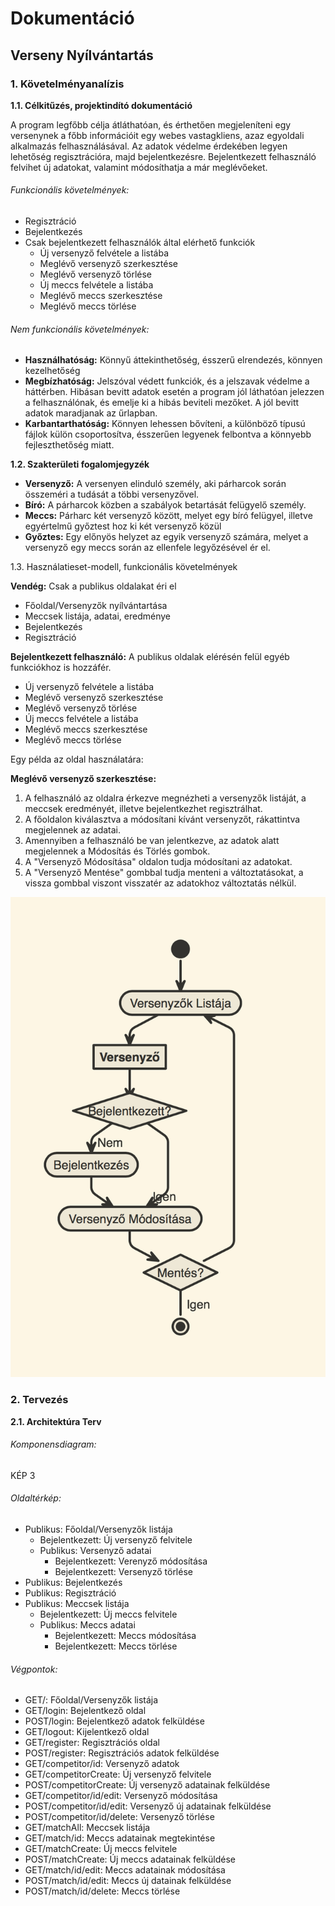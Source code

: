 # Dokumentáció

## Verseny Nyílvántartás

### 1. Követelményanalízis

**1.1. Célkitűzés, projektindító dokumentáció**

A program legfőbb célja átláthatóan, és érthetően megjeleníteni egy versenynek a főbb információit egy webes vastagkliens, azaz egyoldali alkalmazás felhasználásával. Az adatok védelme érdekében legyen lehetőség regisztrációra, majd bejelentkezésre. Bejelentkezett felhasználó felvihet új adatokat, valamint módosíthatja a már meglévőeket. 

###### Funkcionális követelmények:

* Regisztráció
* Bejelentkezés
* Csak bejelentkezett felhasználók által elérhető funkciók
  * Új versenyző felvétele a listába
  * Meglévő versenyző szerkesztése
  * Meglévő versenyző törlése
  * Új meccs felvétele a listába
  *	Meglévő meccs szerkesztése
  * Meglévő meccs törlése

###### Nem funkcionális követelmények:

* **Használhatóság:** Könnyű áttekinthetőség, ésszerű elrendezés, könnyen kezelhetőség
* **Megbízhatóság:** Jelszóval védett funkciók, és a jelszavak védelme a háttérben. Hibásan bevitt adatok esetén a program jól láthatóan jelezzen a felhasználónak, és emelje ki a hibás beviteli mezőket. A jól bevitt adatok maradjanak az űrlapban.
* **Karbantarthatóság:** Könnyen lehessen bővíteni, a különböző típusú fájlok külön csoportosítva, ésszerűen legyenek felbontva a könnyebb fejleszthetőség miatt.

**1.2. Szakterületi fogalomjegyzék**

* **Versenyző:** A versenyen elinduló személy, aki párharcok során összeméri a tudását a többi versenyzővel.
* **Bíró:** A párharcok közben a szabályok betartását felügyelő személy.
* **Meccs:** Párharc két versenyző között, melyet egy bíró felügyel, illetve egyértelmű győztest hoz ki két versenyző közül
* **Győztes:** Egy előnyös helyzet az egyik versenyző számára, melyet a versenyző egy meccs során az ellenfele legyőzésével ér el.

1.3. Használatieset-modell, funkcionális követelmények

**Vendég:** Csak a publikus oldalakat éri el

* Főoldal/Versenyzők nyílvántartása
* Meccsek listája, adatai, eredménye
* Bejelentkezés
* Regisztráció

**Bejelentkezett felhasználó:** A publikus oldalak elérésén felül egyéb funkciókhoz is hozzáfér.

* Új versenyző felvétele a listába
* Meglévő versenyző szerkesztése
* Meglévő versenyző törlése
* Új meccs felvétele a listába
* Meglévő meccs szerkesztése
* Meglévő meccs törlése

Egy példa az oldal használatára:

**Meglévő versenyző szerkesztése:**

1. A felhasználó az oldalra érkezve megnézheti a versenyzők listáját, a meccsek eredményét, illetve bejelentkezhet regisztrálhat.
2. A főoldalon kiválasztva a módosítani kívánt versenyzőt, rákattintva megjelennek az adatai.
3. Amennyiben a felhasználó be van jelentkezve, az adatok alatt megjelennek a Módosítás és Törlés gombok.
4. A "Versenyző Módosítása" oldalon tudja módosítani az adatokat.
5. A "Versenyző Mentése" gombbal tudja menteni a változtatásokat, a vissza gombbal viszont visszatér az adatokhoz változtatás nélkül. 

![Peldadiagram](./img/pelda.png/ "Peldadiagram")


### 2. Tervezés

**2.1. Architektúra Terv**

###### Komponensdiagram:

KÉP 3

###### Oldaltérkép:

* Publikus: Főoldal/Versenyzők listája
  * Bejelentkezett: Új versenyző felvitele
  * Publikus: Versenyző adatai
    * Bejelentkezett: Verenyző módosítása
    * Bejelentkezett: Versenyző törlése
* Publikus: Bejelentkezés
* Publikus: Regisztráció
* Publikus: Meccsek listája
  * Bejelentkezett: Új meccs felvitele
  * Publikus: Meccs adatai
    * Bejelentkezett: Meccs módosítása
    * Bejelentkezett: Meccs törlése

###### Végpontok:

* GET/: Főoldal/Versenyzők listája
* GET/login: Bejelentkező oldal
* POST/login: Bejelentkező adatok felküldése
* GET/logout: Kijelentkező oldal
* GET/register: Regisztrációs oldal
* POST/register: Regisztrációs adatok felküldése
* GET/competitor/id: Versenyző adatok
* GET/competitorCreate: Új versenyző felvitele
* POST/competitorCreate: Új versenyző adatainak felküldése
* GET/competitor/id/edit: Versenyző módosítása
* POST/competitor/id/edit: Versenyző új adatainak felküldése
* POST/competitor/id/delete: Versenyző törlése
* GET/matchAll: Meccsek listája
* GET/match/id: Meccs adatainak megtekintése
* GET/matchCreate: Új meccs felvitele
* POST/matchCreate: Új meccs adatainak felküldése
* GET/match/id/edit: Meccs adatainak módosítása
* POST/match/id/edit: Meccs új datainak felküldése
* POST/match/id/delete: Meccs törlése








